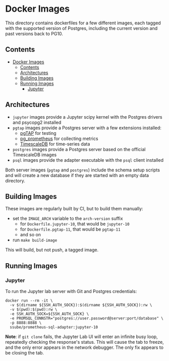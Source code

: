 # Docker Images

This directory contains dockerfiles for a few different images, each tagged with
the supported version of Postgres, including the current version and past versions
back to PG10.

## Contents

- [Docker Images](#docker-images)
  - [Contents](#contents)
  - [Architectures](#architectures)
  - [Building Images](#building-images)
  - [Running Images](#running-images)
    - [Jupyter](#jupyter)

## Architectures

- `jupyter` images provide a Jupyter scipy kernel with the Postgres drivers and psycopg2 installed
- `pgtap` images provide a Postgres server with a few extensions installed:
  - [pgTAP](https://pgtap.org/) for testing
  - [pg_prometheus](https://github.com/timescale/pg_prometheus) for collecting metrics
  - [TimescaleDB](https://github.com/timescale/timescaledb) for time-series data
- `postgres` images provide a Postgres server based on the official TimescaleDB images
- `psql` images provide the adapter executable with the `psql` client installed

Both server images (`pgtap` and `postgres`) include the schema setup scripts and
will create a new database if they are started with an empty data directory.

## Building Images

These images are regularly built by CI, but to build them manually:

- set the `IMAGE_ARCH` variable to the `arch-version` suffix
  - for `Dockerfile.jupyter-10`, that would be `jupyter-10`
  - for `Dockerfile.pgtap-11`, that would be `pgtap-11`
  - and so on
- run `make build-image`

This will build, but not push, a tagged image.

## Running Images

### Jupyter

To run the Jupyter lab server with Git and Postgres credentials:

```shell
docker run --rm -it \
  -v $(dirname ${SSH_AUTH_SOCK}):$(dirname ${SSH_AUTH_SOCK}):rw \
  -v $(pwd):$(pwd):rw \
  -e SSH_AUTH_SOCK=${SSH_AUTH_SOCK} \
  -e PROMSQL_CONNSTR="postgres://user.password@server:port/database" \
  -p 8888:8888 \
  ssube/prometheus-sql-adapter:jupyter-10
```

**Note**: if `git clone` fails, the Jupyter Lab UI will enter an infinite
busy loop, repeatedly checking the response's status. This will cause the
tab to freeze, and the only error appears in the network debugger. The
only fix appears to be closing the tab.
